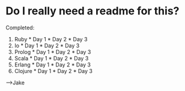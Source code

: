 Do I really need a readme for this?
===================================

Completed:
  
  1. Ruby
    * Day 1
    * Day 2
    * Day 3
  2. Io
    * Day 1
    * Day 2
    * Day 3
  3. Prolog
    * Day 1
    * Day 2
    * Day 3
  4. Scala
    * Day 1
    * Day 2
    * Day 3
  5. Erlang
    * Day 1
    * Day 2
    * Day 3
  6. Clojure
    * Day 1
    * Day 2
    * Day 3
  
-->Jake
